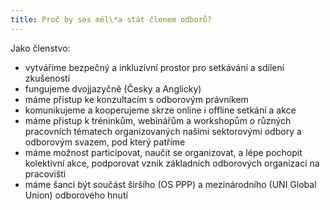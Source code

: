 ```yaml
---
title: Proč by ses měl\*a stát členem odborů?
---
```

Jako členstvo:
-	vytváříme bezpečný a inkluzívní prostor pro setkávání a sdílení zkušeností
-	fungujeme dvojjazyčně (Česky a Anglicky)
-	máme přistup ke konzultacím s odborovým právníkem
-	komunikujeme a kooperujeme skrze online i offline setkání a akce
-	máme přistup k tréninkům, webinářům a workshopům o různých pracovních tématech organizovaných našimi sektorovými odbory a odborovým svazem, pod který patříme
-	máme možnost participovat, naučit se organizovat, a lépe pochopit kolektivní akce, podporovat vznik základních odborových organizací na pracovišti
-	máme šanci být součást širšího (OS PPP) a mezinárodního (UNI Global Union) odborového hnutí
